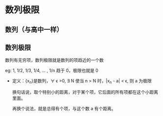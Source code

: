 # 数列极限
## 数列（与高中一样）
## 数列极限
数列有无穷项，数列极限就是数列的项趋近的一个数

eg: 1, 1/2, 1/3, 1/4, ... , 1/n 趋于 0，极限也就是 0
* 定义：{x<sub>n</sub>}是数列，∀ ϵ >0, ∃ N 使当 n > N 时，|x<sub>n</sub> - a| < ϵ, 则 a 为极限

    换句话说，取个特别小的距离，对于某个项，它后面的所有项都在这个小距离里面。

    再换个说法，就是总得有个项，与这个数 a 有个距离。